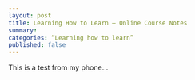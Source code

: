 ```yaml
---
layout: post
title: Learning How to Learn – Online Course Notes
summary:     
categories: “Learning how to learn”
published: false
---
```


This is a test from my phone... 
